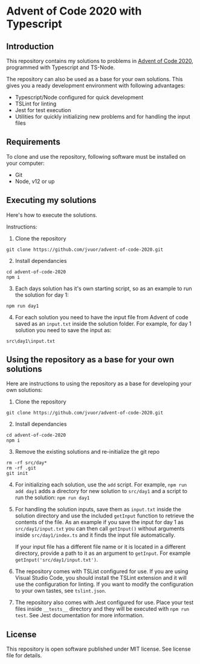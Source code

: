 # Advent of Code 2020 with Typescript

## Introduction

This repository contains my solutions to problems in [Advent of Code 2020](https://adventofcode.com/2020), programmed with Typescript and TS-Node.

The repository can also be used as a base for your own solutions. This gives you a ready development environment with following advantages:
* Typescript/Node configured for quick development
* TSLint for linting
* Jest for test execution
* Utilities for quickly initializing new problems and for handling the input files

## Requirements

To clone and use the repository, following software must be installed on your computer:
* Git
* Node, v12 or up

## Executing my solutions

Here's how to execute the solutions.

Instructions:
1. Clone the repository
```
git clone https://github.com/jvuor/advent-of-code-2020.git
```
2. Install dependancies
```
cd advent-of-code-2020
npm i
```
3. Each days solution has it's own starting script, so as an example to run the solution for day 1:
```
npm run day1
```
4. For each solution you need to have the input file from Advent of code saved as an `input.txt` inside the solution folder. For example, for day 1 solution you need to save the input as:
```
src\day1\input.txt
```

## Using the repository as a base for your own solutions

Here are instructions to using the repository as a base for developing your own solutions:

1. Clone the repository
```
git clone https://github.com/jvuor/advent-of-code-2020.git
```
2. Install dependancies
```
cd advent-of-code-2020
npm i
```
3. Remove the existing solutions and re-initialize the git repo
```
rm -rf src/day*
rm -rf .git
git init
```
4. For initializing each solution, use the `add` script. For example, `npm run add day1` adds a directory for new solution to `src/day1` and a script to run the solution: `npm run day1`

5. For handling the solution inputs, save them as `input.txt` inside the solution directory and use the included `getInput` function to retrieve the contents of the file. As an example if you save the input for day 1 as `src/day1/input.txt` you can then call `getInput()` without arguments inside `src/day1/index.ts` and it finds the input file automatically.

   If your input file has a different file name or it is located in a different directory, provide a path to it as an argument to `getInput`. For example `getInput('src/day1/input.txt')`.

6. The repository comes with TSList configured for use. If you are using Visual Studio Code, you should install the TSLint extension and it will use the configuration for linting. If you want to modify the configuration to your own tastes, see `tslint.json`.

7. The repository also comes with Jest configured for use. Place your test files inside `__tests__` directory and they will be executed with `npm run test`. See Jest documentation for more information.

## License

This repository is open software published under MIT license. See license file for details.